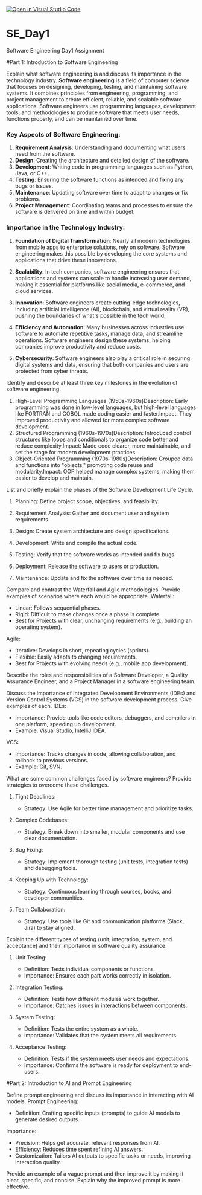 [![Open in Visual Studio Code](https://classroom.github.com/assets/open-in-vscode-2e0aaae1b6195c2367325f4f02e2d04e9abb55f0b24a779b69b11b9e10269abc.svg)](https://classroom.github.com/online_ide?assignment_repo_id=16049477&assignment_repo_type=AssignmentRepo)
# SE_Day1
Software Engineering Day1 Assignment

#Part 1: Introduction to Software Engineering

Explain what software engineering is and discuss its importance in the technology industry.
**Software engineering** is a field of computer science that focuses on designing, developing, testing, and maintaining software systems. It combines principles from engineering, programming, and project management to create efficient, reliable, and scalable software applications. Software engineers use programming languages, development tools, and methodologies to produce software that meets user needs, functions properly, and can be maintained over time.

### Key Aspects of Software Engineering:
1. **Requirement Analysis**: Understanding and documenting what users need from the software.
2. **Design**: Creating the architecture and detailed design of the software.
3. **Development**: Writing code in programming languages such as Python, Java, or C++.
4. **Testing**: Ensuring the software functions as intended and fixing any bugs or issues.
5. **Maintenance**: Updating software over time to adapt to changes or fix problems.
6. **Project Management**: Coordinating teams and processes to ensure the software is delivered on time and within budget.

### Importance in the Technology Industry:
1. **Foundation of Digital Transformation**: Nearly all modern technologies, from mobile apps to enterprise solutions, rely on software. Software engineering makes this possible by developing the core systems and applications that drive these innovations.
   
2. **Scalability**: In tech companies, software engineering ensures that applications and systems can scale to handle increasing user demand, making it essential for platforms like social media, e-commerce, and cloud services.

3. **Innovation**: Software engineers create cutting-edge technologies, including artificial intelligence (AI), blockchain, and virtual reality (VR), pushing the boundaries of what's possible in the tech world.

4. **Efficiency and Automation**: Many businesses across industries use software to automate repetitive tasks, manage data, and streamline operations. Software engineers design these systems, helping companies improve productivity and reduce costs.

5. **Cybersecurity**: Software engineers also play a critical role in securing digital systems and data, ensuring that both companies and users are protected from cyber threats.


Identify and describe at least three key milestones in the evolution of software engineering.

1. High-Level Programming Languages (1950s-1960s)Description: Early programming was done in low-level languages, but high-level languages like FORTRAN and COBOL made coding easier and faster.Impact: They improved productivity and allowed for more complex software development.
2. Structured Programming (1960s-1970s)Description: Introduced control structures like loops and conditionals to organize code better and reduce complexity.Impact: Made code clearer, more maintainable, and set the stage for modern development practices.
3. Object-Oriented Programming (1970s-1980s)Description: Grouped data and functions into "objects," promoting code reuse and modularity.Impact: OOP helped manage complex systems, making them easier to develop and maintain.


List and briefly explain the phases of the Software Development Life Cycle.
1. Planning: Define project scope, objectives, and feasibility.

2. Requirement Analysis: Gather and document user and system requirements.

3. Design: Create system architecture and design specifications.

4. Development: Write and compile the actual code.

5. Testing: Verify that the software works as intended and fix bugs.

6. Deployment: Release the software to users or production.

7. Maintenance: Update and fix the software over time as needed.

Compare and contrast the Waterfall and Agile methodologies. Provide examples of scenarios where each would be appropriate.
Waterfall:
- Linear: Follows sequential phases.
- Rigid: Difficult to make changes once a phase is complete.
- Best for Projects with clear, unchanging requirements (e.g., building an operating system).

Agile:
- Iterative: Develops in short, repeating cycles (sprints).
- Flexible: Easily adapts to changing requirements.
- Best for Projects with evolving needs (e.g., mobile app development).

Describe the roles and responsibilities of a Software Developer, a Quality Assurance Engineer, and a Project Manager in a software engineering team.


Discuss the importance of Integrated Development Environments (IDEs) and Version Control Systems (VCS) in the software development process. Give examples of each.
IDEs:
- Importance: Provide tools like code editors, debuggers, and compilers in one platform, speeding up development.
- Example: Visual Studio, IntelliJ IDEA.

VCS:
- Importance: Tracks changes in code, allowing collaboration, and rollback to previous versions.
- Example: Git, SVN.

What are some common challenges faced by software engineers? Provide strategies to overcome these challenges.
1. Tight Deadlines:
   - Strategy: Use Agile for better time management and prioritize tasks.

2. Complex Codebases:
   - Strategy: Break down into smaller, modular components and use clear documentation.

3. Bug Fixing:
   - Strategy: Implement thorough testing (unit tests, integration tests) and debugging tools.

4. Keeping Up with Technology:
   - Strategy: Continuous learning through courses, books, and developer communities.

5. Team Collaboration:
   - Strategy: Use tools like Git and communication platforms (Slack, Jira) to stay aligned.

Explain the different types of testing (unit, integration, system, and acceptance) and their importance in software quality assurance.
1. Unit Testing:
   - Definition: Tests individual components or functions.
   - Importance: Ensures each part works correctly in isolation.

2. Integration Testing:
   - Definition: Tests how different modules work together.
   - Importance: Catches issues in interactions between components.

3. System Testing:
   - Definition: Tests the entire system as a whole.
   - Importance: Validates that the system meets all requirements.

4. Acceptance Testing:
   - Definition: Tests if the system meets user needs and expectations.
   - Importance: Confirms the software is ready for deployment to end-users.

#Part 2: Introduction to AI and Prompt Engineering

Define prompt engineering and discuss its importance in interacting with AI models.
Prompt Engineering:
- Definition: Crafting specific inputs (prompts) to guide AI models to generate desired outputs.
  
Importance:
- Precision: Helps get accurate, relevant responses from AI.
- Efficiency: Reduces time spent refining AI answers.
- Customization: Tailors AI outputs to specific tasks or needs, improving interaction quality.

Provide an example of a vague prompt and then improve it by making it clear, specific, and concise. Explain why the improved prompt is more effective.
